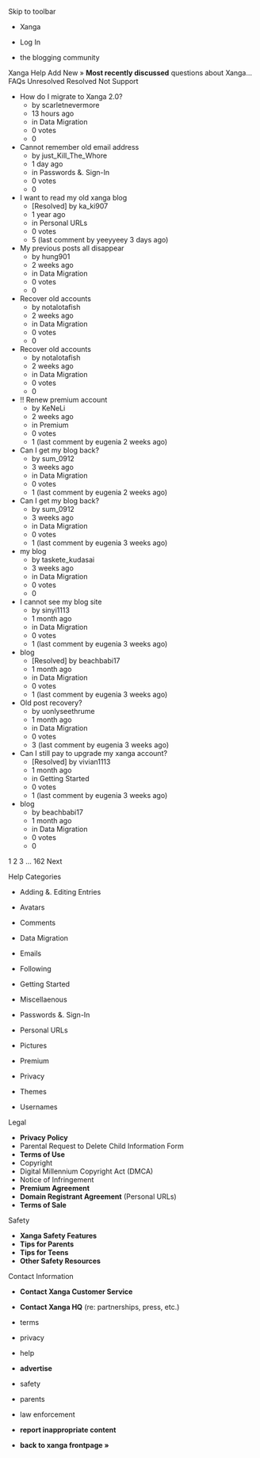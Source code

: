 Skip to toolbar

*   Xanga

*   Log In

*   the blogging community

Xanga Help Add New » **Most recently discussed** questions about Xanga… FAQs Unresolved Resolved Not Support

*   How do I migrate to Xanga 2.0?
    *   by scarletnevermore
    *   13 hours ago
    *   in Data Migration
    *   0 votes
    *   0
*   Cannot remember old email address
    *   by just\_Kill\_The\_Whore
    *   1 day ago
    *   in Passwords &. Sign-In
    *   0 votes
    *   0
*   I want to read my old xanga blog
    *   \[Resolved\] by ka\_ki907
    *   1 year ago
    *   in Personal URLs
    *   0 votes
    *   5 (last comment by yeeyyeey 3 days ago)
*   My previous posts all disappear
    *   by hung901
    *   2 weeks ago
    *   in Data Migration
    *   0 votes
    *   0
*   Recover old accounts
    *   by notalotafish
    *   2 weeks ago
    *   in Data Migration
    *   0 votes
    *   0
*   Recover old accounts
    *   by notalotafish
    *   2 weeks ago
    *   in Data Migration
    *   0 votes
    *   0
*   !! Renew premium account
    *   by KeNeLi
    *   2 weeks ago
    *   in Premium
    *   0 votes
    *   1 (last comment by eugenia 2 weeks ago)
*   Can I get my blog back?
    *   by sum\_0912
    *   3 weeks ago
    *   in Data Migration
    *   0 votes
    *   1 (last comment by eugenia 2 weeks ago)
*   Can I get my blog back?
    *   by sum\_0912
    *   3 weeks ago
    *   in Data Migration
    *   0 votes
    *   1 (last comment by eugenia 3 weeks ago)
*   my blog
    *   by taskete\_kudasai
    *   3 weeks ago
    *   in Data Migration
    *   0 votes
    *   0
*   I cannot see my blog site
    *   by sinyi1113
    *   1 month ago
    *   in Data Migration
    *   0 votes
    *   1 (last comment by eugenia 3 weeks ago)
*   blog
    *   \[Resolved\] by beachbabi17
    *   1 month ago
    *   in Data Migration
    *   0 votes
    *   1 (last comment by eugenia 3 weeks ago)
*   Old post recovery?
    *   by uonlyseethrume
    *   1 month ago
    *   in Data Migration
    *   0 votes
    *   3 (last comment by eugenia 3 weeks ago)
*   Can I still pay to upgrade my xanga account?
    *   \[Resolved\] by vivian1113
    *   1 month ago
    *   in Getting Started
    *   0 votes
    *   1 (last comment by eugenia 3 weeks ago)
*   blog
    *   by beachbabi17
    *   1 month ago
    *   in Data Migration
    *   0 votes
    *   0

1 2 3 ... 162 Next

Help Categories

*   Adding &. Editing Entries
*   Avatars
*   Comments
*   Data Migration
*   Emails
*   Following
*   Getting Started
*   Miscellaenous

*   Passwords &. Sign-In
*   Personal URLs
*   Pictures
*   Premium
*   Privacy
*   Themes
*   Usernames

Legal

*   **Privacy Policy**
*   Parental Request to Delete Child Information Form
*   **Terms of Use**
*   Copyright
*   Digital Millennium Copyright Act (DMCA)
*   Notice of Infringement
*   **Premium Agreement**
*   **Domain Registrant Agreement** (Personal URLs)
*   **Terms of Sale**

Safety

*   **Xanga Safety Features**
*   **Tips for Parents**
*   **Tips for Teens**
*   **Other Safety Resources**

Contact Information

*   **Contact Xanga Customer Service**
*   **Contact Xanga HQ** (re: partnerships, press, etc.)

*   terms
*   privacy
*   help
*   **advertise**

*   safety
*   parents
*   law enforcement
*   **report inappropriate content**

*   **back to xanga frontpage »**